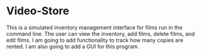 # Video-Store
This is a simulated inventory management interface for films run in the command line. 
The user can view the inventory, add films, delete films, and edit 
films. I am going to add functionality to track how many copies are rented. 
I am also going to add a GUI for this program.
